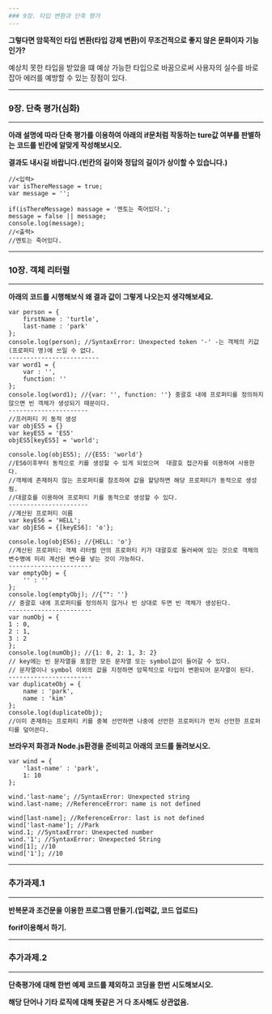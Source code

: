 ```yaml
---
### 9장. 타입 변환과 단축 평가
---
```

**그렇다면 암묵적인 타입 변환(타입 강제 변환)이 무조건적으로 좋지 않은 문화이자 기능인가?**

예상치 못한 타입을 받았을 떄 예상 가능한 타입으로 바꿈으로써 사용자의 실수를 바로잡아 에러를 예방할 수 있는 장점이 있다.
</div>

---
### 9장. 단축 평가(심화)
---
**아래 설명에 따라 단축 평가를 이용하여 아래의 if문처럼 작동하는 ture값 여부를 판별하는 코드를 빈칸에 알맞게 작성해보시오.**

**결과도 내시길 바랍니다.(빈칸의 길이와 정답의 길이가 상이할 수 있습니다.)**

```JS
//<입력>
var isThereMessage = true;
var message = '';

if(isThereMessage) massage = '멘토는 죽어있다.';
message = false || message;
console.log(message);
//<출력>
//멘토는 죽어있다.
```

---
### 10장. 객체 리터럴
---
**아래의 코드를 시행해보식 왜 결과 값이 그렇게 나오는지 생각해보세요.**

```JS
var person = {
	firstName : 'turtle',
	last-name : 'park'
};
console.log(person); //SyntaxError: Unexpected token '-' -는 객체의 키값(프로퍼티 명)에 쓰일 수 없다.
-------------------------
var word1 = {
	var : '',
	function: ''
};
console.log(word1); //{var: '', function: ''} 중괄호 내에 프로퍼티를 정의하지 않으면 빈 객체가 생성되기 때문이다.
----------------------
//프러퍼티 키 동적 생성
var objES5 = {}
var keyES5 = 'ES5'
objES5[keyES5] = 'world';

console.log(objES5); //{ES5: 'world'} 
//ES6이후부터 동적으로 키를 생성할 수 있게 되었으며  대괄호 접근자를 이용하여 사용한다.
//객체에 존재하지 않는 프로퍼티를 참조하여 값을 할당하면 해당 프로퍼티가 동적으로 생성됨.
//대괄호를 이용하여 프로퍼티 키를 동적으로 생성할 수 있다.
----------------------
//계산된 프로퍼티 이름
var keyES6 = 'HELL';
var objES6 = {[keyES6]: 'o'};

console.log(objES6); //{HELL: 'o'}
//계산된 프로퍼티: 객체 리터럴 안의 프로퍼티 키가 대괄호로 둘러싸여 있는 것으로 객체의 변수명에 미리 계산된 변수를 넣는 것이 가능하다.
-----------------------
var emptyObj = {
	'' : ''
};
console.log(emptyObj); //{"": ''}
// 중괄호 내에 프로퍼티를 정의하지 않거나 빈 상대로 두면 빈 객체가 생성된다.
-----------------------
var numObj = {
1 : 0,
2 : 1,
3 : 2
};
console.log(numObj); //{1: 0, 2: 1, 3: 2}
// key에는 빈 문자열을 포함한 모든 문자열 또는 symbol값이 들어갈 수 있다.
// 문자열이나 symbol 이외의 값을 지정하면 암묵적으로 타입이 변환되어 문자열이 된다.
-----------------------
var duplicateObj = {
	name : 'park',
	name : 'kim'
};
console.log(duplicateObj);
//이미 존재하는 프로퍼티 키를 중복 선언하면 나중에 선언한 프로퍼티가 먼저 선언한 프로퍼티를 덮어쓴다.
```

**브라우저 화경과 Node.js환경을 준비히고 아래의 코드를 돌려보시오.**
```JS
var wind = {
	'last-name' : 'park',
	1: 10
};

wind.'last-name'; //SyntaxError: Unexpected string
wind.last-name; //ReferenceError: name is not defined

wind[last-name]; //ReferenceError: last is not defined
wind['last-name']; //Park
wind.1; //SyntaxError: Unexpected number
wind.'1'; //SyntaxError: Unexpected String
wind[1]; //10
wind['1']; //10
```
---
### 추가과제.1
---

**반복문과 조건문을 이용한 프로그램 만들기.(입력값, 코드 업로드)**

**forif이용해서 하기.**


---
### 추가과제.2
---
**단축평가에 대해 한번 예제 코드를 제외하고 코딩을 한번 시도해보시오.**

**해당 단어나 기타 로직에 대해 뜻같은 거 다 조사해도 상관없음.**
